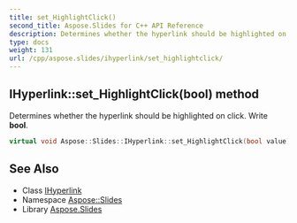 ```yaml
---
title: set_HighlightClick()
second_title: Aspose.Slides for C++ API Reference
description: Determines whether the hyperlink should be highlighted on click. Write bool.
type: docs
weight: 131
url: /cpp/aspose.slides/ihyperlink/set_highlightclick/
---
```

## IHyperlink::set_HighlightClick(bool) method


Determines whether the hyperlink should be highlighted on click. Write **bool**.

```cpp
virtual void Aspose::Slides::IHyperlink::set_HighlightClick(bool value)=0
```

## See Also

* Class [IHyperlink](./)
* Namespace [Aspose::Slides](../)
* Library [Aspose.Slides](../../)